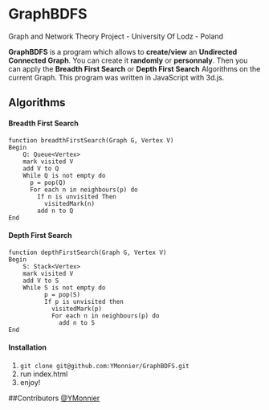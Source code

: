 # GraphBDFS
Graph and Network Theory Project - University Of Lodz - Poland

**GraphBDFS** is a program which allows to **create/view** an **Undirected Connected Graph**. You can create it **randomly** or **personnaly**. Then you can apply the **Breadth First Search** or **Depth First Search** Algorithms on the current Graph. This program was written in JavaScript with 3d.js.

Algorithms
----------

#### Breadth First Search
```
function breadthFirstSearch(Graph G, Vertex V)
Begin
	Q: Queue<Vertex>
	mark visited V
	add V to Q
	While Q is not empty do
	  p = pop(Q)
	  For each n in neighbours(p) do
	    If n is unvisited Then
	      visitedMark(n)
        add n to Q
End
```

#### Depth First Search
```
function depthFirstSearch(Graph G, Vertex V)
Begin
	S: Stack<Vertex>
	mark visited V
	add V to S
	While S is not empty do
	      p = pop(S)
	      If p is unvisited then
	        visitedMark(p)
	        For each n in neighbours(p) do
	          add n to S
End        	    
```
#### Installation
  1. `git clone git@github.com:YMonnier/GraphBDFS.git`
  2. run index.html
  3. enjoy!
  
##Contributors
[@YMonnier](https://github.com/YMonnier)
